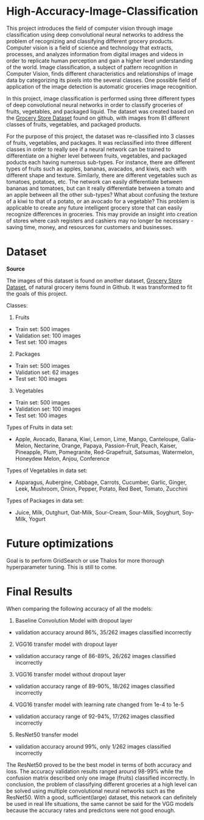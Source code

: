 # High-Accuracy-Image-Classification

This project introduces the field of computer vision through image classification using deep convolutional neural networks to address the problem of recognizing and classifying different grocery products. Computer vision is a field of science and technology that extracts, processes, and analyzes information from digital images and videos in order to replicate human perception and gain a higher level understanding of the world. Image classification, a subject of pattern recognition in Computer Vision, finds different characteristics and relationships of image data by categorizing its pixels into the several classes. One possible field of application of the image detection is automatic groceries image recognition. 

In this project, image classification is performed using three different types of deep convolutional neural networks in order to classify groceries of fruits, vegetables, and packaged liquid. The dataset was created based on the [Grocery Store Dataset](https://github.com/marcusklasson/GroceryStoreDataset) found on github, with images from 81 different classes of fruits, vegetables, and packaged products.

For the purpose of this project, the dataset was re-classified into 3 classes of fruits, vegetables, and packages. It was reclassified into three different classes in order to really see if a neural network can be trained to differentiate on a higher level between fruits, vegetables, and packaged poducts each having numerous sub-types. For instance, there are different types of fruits such as apples, bananas, avacados, and kiwis, each with different shape and texture. Similarly, there are different vegetables such as tomatoes, potatoes, etc. The network can easily differentiate between bananas and tomatoes, but can it really differentiate between a tomato and an apple between all the other sub-types? What about confusing the texture of a kiwi to that of a potato, or an avocado for a vegetable? This problem is applicable to create any future intelligent grocery store that can easily recognize differences in groceries. This may provide an insight into creation of stores where cash registers and cashiers may no longer be necessary -saving time, money, and resources for customers and businesses.

# Dataset

**Source**

The images of this dataset is found on another dataset, [Grocery Store Dataset](https://github.com/marcusklasson/GroceryStoreDataset), of natural grocery items found in Github. It was transformed to fit the goals of this project.

Classes: 


1.   Fruits
 - Train set: 500 images
 - Validation set: 100 images
 - Test set: 100 images

2.   Packages
 - Train set: 500 images
 - Validation set: 62 images
 - Test set: 100 images

3.   Vegetables
 - Train set: 500 images
 - Validation set: 100 images
 - Test set: 100 images

Types of Fruits in data set: 

 - Apple, Avocado, Banana, Kiwi, Lemon, Lime, Mango, Canteloupe, Galia-Melon, Nectarine, Orange, Papaya, Passion-Fruit, Peach, Kaiser, Pineapple, Plum, Pomegranite, Red-Grapefruit, Satsumas, Watermelon, Honeydew Melon, Anjou, Conference


Types of Vegetables in data set:
 - Asparagus, Aubergine, Cabbage, Carrots, Cucumber, Garlic, Ginger, Leek, Mushroom, Onion, Pepper, Potato, Red Beet, Tomato, Zucchini
 
Types of Packages in data set:
- Juice, Milk, Outghurt, Oat-Milk, Sour-Cream, Sour-Milk, Soyghurt, Soy-Milk, Yogurt

# Future optimizations

Goal is to perform GridSearch or use Thalos for more thorough hyperparameter tuning. This is still to come.

# Final Results

When comparing the following accuracy of all the models:

1.   Baseline Convolution Model with dropout layer
 - validation accuracy around 86%, 35/262 images classified incorrectly
2.   VGG16 transfer model with dropout layer
 - validation accuracy range of 86-89%, 26/262 images classified incorrectly
3.   VGG16 transfer model without dropout layer
 - validation accuracy range of 89-90%, 18/262 images classified incorrectly
4.   VGG16 transfer model with learning rate changed from 1e-4 to 1e-5
 - validation accuracy range of 92-94%, 17/262 images classified incorrectly
5.   ResNet50 transfer model
 - validation accuracy around 99%, only 1/262 images classified incorrectly

The ResNet50 proved to be the best model in terms of both accuracy and loss. The accuracy validation results ranged around 98-99% while the confusion matrix described only one image (fruits) classified incorrectly. In conclusion, the problem of classifying different groceries at a high level can be solved using multiple convolutional neural networks such as the ResNet50. With a good, sufficient(large) dataset, this network can definitely be used in real life situations, the same cannot be said for the VGG models because the accuracy rates and predictons were not good enough.

